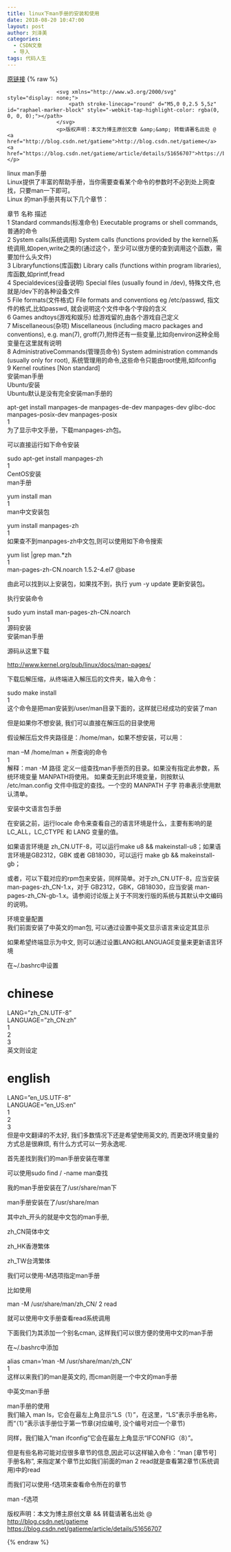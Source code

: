 ```yaml
---
title: linux下man手册的安装和使用
date: 2018-08-20 10:47:00
layout: post
author: 刘泽美
categories:
  - CSDN文章
  - 导入
tags: 代码人生
---
```


[原链接](https://blog.csdn.net/weixin_41884153/article/details/81867485)
{% raw %}

                    <svg xmlns="http://www.w3.org/2000/svg" style="display: none;">
                        <path stroke-linecap="round" d="M5,0 0,2.5 5,5z" id="raphael-marker-block" style="-webkit-tap-highlight-color: rgba(0, 0, 0, 0);"></path>
                    </svg>
                    <p>版权声明：本文为博主原创文章 &amp;&amp; 转载请著名出处 @ <a href="http://blog.csdn.net/gatieme">http://blog.csdn.net/gatieme</a> <a href="https://blog.csdn.net/gatieme/article/details/51656707">https://blog.csdn.net/gatieme/article/details/51656707</a></p> 
<p>linux man手册 <br> Linux提供了丰富的帮助手册，当你需要查看某个命令的参数时不必到处上网查找，只要man一下即可。 <br> Linux 的man手册共有以下几个章节：</p> 
<p>章节 名称 描述 <br> 1 Standard commands(标准命令) Executable programs or shell commands, 普通的命令 <br> 2 System calls(系统调用) System calls (functions provided by the kernel)系统调用,如open,write之类的(通过这个，至少可以很方便的查到调用这个函数，需要加什么头文件) <br> 3 Libraryfunctions(库函数) Library calls (functions within program libraries), 库函数,如printf,fread <br> 4 Specialdevices(设备说明) Special files (usually found in /dev), 特殊文件,也就是/dev下的各种设备文件 <br> 5 File formats(文件格式) File formats and conventions eg /etc/passwd, 指文件的格式,比如passwd, 就会说明这个文件中各个字段的含义 <br> 6 Games andtoys(游戏和娱乐) 给游戏留的,由各个游戏自己定义 <br> 7 Miscellaneous(杂项) Miscellaneous (including macro packages and conventions), e.g. man(7), groff(7),附件还有一些变量,比如向environ这种全局变量在这里就有说明 <br> 8 AdministrativeCommands(管理员命令) System administration commands (usually only for root), 系统管理用的命令,这些命令只能由root使用,如ifconfig <br> 9 Kernel routines [Non standard] <br> 安装man手册 <br> Ubuntu安装 <br> Ubuntu默认是没有完全安装man手册的</p> 
<p>apt-get install manpages-de manpages-de-dev manpages-dev glibc-doc manpages-posix-dev manpages-posix <br> 1 <br> 为了显示中文手册，下载manpages-zh包。</p> 
<p>可以直接运行如下命令安装</p> 
<p>sudo apt-get install manpages-zh <br> 1 <br> CentOS安装 <br> man手册</p> 
<p>yum install man <br> 1 <br> man中文安装包</p> 
<p>yum install manpages-zh <br> 1 <br> 如果查不到manpages-zh中文包,则可以使用如下命令搜索</p> 
<p>yum list |grep man.*zh <br> 1 <br> man-pages-zh-CN.noarch 1.5.2-4.el7 @base</p> 
<p>由此可以找到以上安装包，如果找不到，执行 yum -y update 更新安装包。</p> 
<p>执行安装命令</p> 
<p>sudo yum install man-pages-zh-CN.noarch <br> 1 <br> 源码安装 <br> 安装man手册</p> 
<p>源码从这里下载</p> 
<p><a href="http://www.kernel.org/pub/linux/docs/man-pages/">http://www.kernel.org/pub/linux/docs/man-pages/</a></p> 
<p>下载后解压缩，从终端进入解压后的文件夹，输入命令：</p> 
<p>sudo make install <br> 1 <br> 这个命令是把man安装到/user/man目录下面的，这样就已经成功的安装了man</p> 
<p>但是如果你不想安装, 我们可以直接在解压后的目录使用</p> 
<p>假设解压后文件夹路径是：/home/man，如果不想安装，可以用：</p> 
<p>man –M /home/man + 所查询的命令 <br> 1 <br> 解释：man -M 路径 定义一组查找man手册页的目录。如果没有指定此参数，系统环境变量 MANPATH将使用。 如果查无到此环境变量，则按默认 /etc/man.config 文件中指定的查找。一个空的 MANPATH 子字 符串表示使用默认清单。</p> 
<p>安装中文语言包手册</p> 
<p>在安装之前，运行locale 命令来查看自己的语言环境是什么，主要有影响的是LC_ALL，LC_CTYPE 和 LANG 变量的值。</p> 
<p>如果语言环境是 zh_CN.UTF-8，可以运行make u8 &amp;&amp; makeinstall-u8；如果语言环境是GB2312，GBK 或者 GB18030，可以运行 make gb &amp;&amp; makeinstall-gb；</p> 
<p>或者，可以下载对应的rpm包来安装，同样简单。对于zh_CN.UTF-8，应当安装man-pages-zh_CN-1.x，对于 GB2312，GBK，GB18030，应当安装 man-pages-zh_CN-gb-1.x。请参阅讨论版上关于不同发行版的系统与其默认中文编码的说明。</p> 
<p>环境变量配置 <br> 我们前面安装了中英文的man包, 可以通过设置中英文显示语言来设定其显示</p> 
<p>如果希望终端显示为中文, 则可以通过设置LANG和LANGUAGE变量来更新语言环境</p> 
<p>在~/.bashrc中设置</p> 
<h1 id="chinese">chinese</h1> 
<p>LANG=”zh_CN.UTF-8” <br> LANGUAGE=”zh_CN:zh” <br> 1 <br> 2 <br> 3 <br> 英文则设定</p> 
<h1 id="english">english</h1> 
<p>LANG=”en_US.UTF-8” <br> LANGUAGE=”en_US:en” <br> 1 <br> 2 <br> 3 <br> 但是中文翻译的不太好, 我们多数情况下还是希望使用英文的, 而更改环境变量的方式总是很麻烦, 有什么方式可以一劳永逸呢.</p> 
<p>首先差找到我们的man手册安装在哪里</p> 
<p>可以使用sudo find / -name man查找</p> 
<p>我的man手册安装在了/usr/share/man下</p> 
<p>man手册安装在了/usr/share/man</p> 
<p>其中zh_开头的就是中文包的man手册,</p> 
<p>zh_CN简体中文</p> 
<p>zh_HK香港繁体</p> 
<p>zh_TW台湾繁体</p> 
<p>我们可以使用-M选项指定man手册</p> 
<p>比如使用</p> 
<p>man -M /usr/share/man/zh_CN/ 2 read</p> 
<p>就可以使用中文手册查看read系统调用</p> 
<p>下面我们为其添加一个别名cman, 这样我们可以很方便的使用中文的man手册</p> 
<p>在~/.bashrc中添加</p> 
<p>alias cman=’man -M /usr/share/man/zh_CN’ <br> 1 <br> 这样以来我们的man是英文的, 而cman则是一个中文的man手册</p> 
<p>中英文man手册</p> 
<p>man手册的使用 <br> 我们输入 man ls，它会在最左上角显示“LS（1）”，在这里，“LS”表示手册名称，而“（1）”表示该手册位于第一节章(对应编号, 没个编号对应一个章节)</p> 
<p>同样，我们输入“man ifconfig”它会在最左上角显示“IFCONFIG（8）”。</p> 
<p>但是有些名称可能对应很多章节的信息,因此可以这样输入命令：“man [章节号] 手册名称”, 来指定某个章节比如我们前面的man 2 read就是查看第2章节(系统调用)中的read</p> 
<p>而我们可以使用-f选项来查看命令所在的章节</p> 
<p>man -f选项</p> 
<p>版权声明：本文为博主原创文章 &amp;&amp; 转载请著名出处 @ <a href="http://blog.csdn.net/gatieme">http://blog.csdn.net/gatieme</a> <a href="https://blog.csdn.net/gatieme/article/details/51656707">https://blog.csdn.net/gatieme/article/details/51656707</a></p>
                
{% endraw %}
